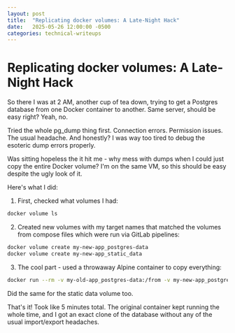 ```yaml
---
layout: post
title:  "Replicating docker volumes: A Late-Night Hack"
date:   2025-05-26 12:00:00 -0500
categories: technical-writeups
---
```


# Replicating docker volumes: A Late-Night Hack

So there I was at 2 AM, another cup of tea down, trying to get a Postgres database from one Docker container to another. Same server, should be easy right? Yeah, no.

Tried the whole pg_dump thing first. Connection errors. Permission issues. The usual headache. And honestly? I was way too tired to debug the esoteric dump errors properly.

Was sitting hopeless the it hit me - why mess with dumps when I could just copy the entire Docker volume? I'm on the same VM, so this should be easy despite the ugly look of it.

Here's what I did:

1. First, checked what volumes I had:
```bash
docker volume ls
```

2. Created new volumes with my target names that matched the volumes from compose files which were run via GitLab pipelines:
```bash
docker volume create my-new-app_postgres-data
docker volume create my-new-app_static_data
```

3. The cool part - used a throwaway Alpine container to copy everything:
```bash
docker run --rm -v my-old-app_postgres-data:/from -v my-new-app_postgres-data:/to alpine ash -c "cd /from && cp -av . /to"
```

Did the same for the static data volume too.

That's it! Took like 5 minutes total. The original container kept running the whole time, and I got an exact clone of the database without any of the usual import/export headaches.